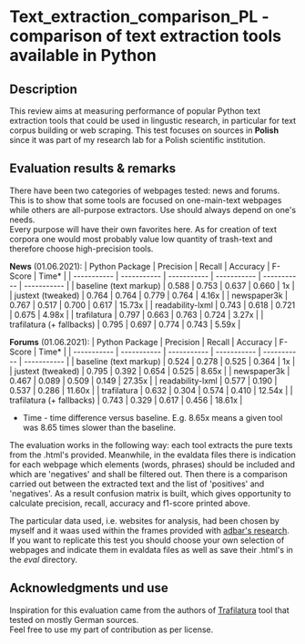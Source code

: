 Text_extraction_comparison_PL - comparison of text extraction tools available in Python
===============================================================

Description
-----------
This review aims at measuring performance of popular Python text extraction tools that could be used in lingustic research, in particular for text corpus building or web scraping. This test focuses on sources in **Polish** since it was part of my research lab for a Polish scientific institution.  


Evaluation results & remarks
-----------
There have been two categories of webpages tested: news and forums. This is to show that some tools are focused on one-main-text webpages while others are all-purpose extractors. Use should always depend on one's needs.  
Every purpose will have their own favorites here. As for creation of text corpora one would most probably value low quantity of trash-text and therefore choose high-precision tools.

**News** (01.06.2021):
| Python Package | Precision | Recall | Accuracy | F-Score | Time* |
| ----------- | ----------- | ----------- | ----------- | ----------- | ----------- |
| baseline (text markup) | 0.588 | 0.753 | 0.637 | 0.660 | 1x |
| justext (tweaked) | 0.764 | 0.764 | 0.779 | 0.764 | 4.16x |
| newspaper3k | 0.767 | 0.517 | 0.700 | 0.617 | 15.73x |
| readability-lxml | 0.743 | 0.618 | 0.721 | 0.675 | 4.98x |
| trafilatura | 0.797 | 0.663 | 0.763 | 0.724 | 3.27x |
| trafilatura (+ fallbacks) | 0.795 | 0.697 | 0.774 | 0.743 | 5.59x |

**Forums** (01.06.2021):
| Python Package | Precision | Recall | Accuracy | F-Score | Time* |
| ----------- | ----------- | ----------- | ----------- | ----------- | ----------- |
| baseline (text markup) | 0.524 | 0.278 | 0.525 | 0.364 | 1x |
| justext (tweaked) | 0.795 | 0.392 | 0.654 | 0.525 | 8.65x |
| newspaper3k | 0.467 | 0.089 | 0.509 | 0.149 | 27.35x |
| readability-lxml | 0.577 | 0.190 | 0.537 | 0.286 | 11.60x |
| trafilatura | 0.632 | 0.304 | 0.574 | 0.410 | 12.54x |
| trafilatura (+ fallbacks) | 0.743 | 0.329 | 0.617 | 0.456 | 18.61x |

* Time - time difference versus baseline. E.g. 8.65x means a given tool was 8.65 times slower than the baseline.

The evaluation works in the following way: each tool extracts the pure texts from the .html's provided. Meanwhile, in the evaldata files there is indication for each webpage which elements (words, phrases) should be included and which are 'negatives' and shall be filtered out. Then there is a comparison carried out between the extracted text and the list of 'positives' and 'negatives'. As a result confusion matrix is built, which gives opportunity to calculate precision, recall, accuracy and f1-score printed above.  

The particular data used, i.e. websites for analysis, had been chosen by myself and it waas used within the frames provided with [adbar's research](https://github.com/adbar/trafilatura). If you want to replicate this test you should choose your own selection of webpages and indicate them in evaldata files as well as save their .html's in the *eval* directory.

Acknowledgments und use
-------

Inspiration for this evaluation came from the authors of [Trafilatura](https://github.com/adbar/trafilatura) tool that tested on mostly German sources.  
Feel free to use my part of contribution as per license.
